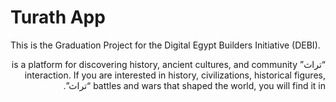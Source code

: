 # Turath App

This is the Graduation Project for the Digital Egypt Builders Initiative (DEBI).

<p dir="rtl">“تراث” is a platform for discovering history, ancient cultures, and community interaction. If you are interested in history, civilizations, historical figures, battles and wars that shaped the world, you will find it in “تراث”.</p>
